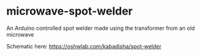 # microwave-spot-welder
An Arduino controlled spot welder made using the transformer from an old microwave

Schematic here: https://oshwlab.com/kabadisha/spot-welder
